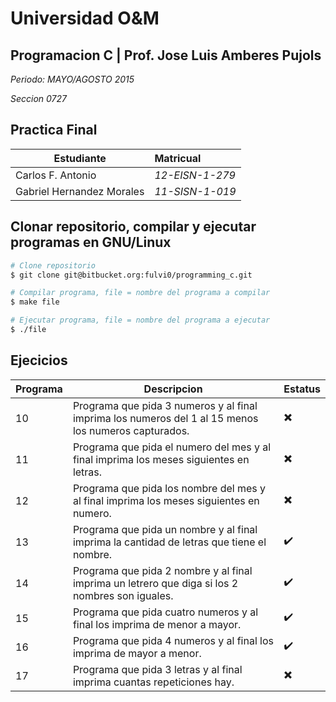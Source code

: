 # Universidad O&M

## Programacion C | Prof. Jose Luis Amberes Pujols

*Periodo: MAYO/AGOSTO 2015*

*Seccion 0727*

##  Practica Final

| Estudiante | Matricual |
|------------|:-----------|
|Carlos F. Antonio | *12-EISN-1-279* |
|Gabriel Hernandez Morales|*11-SISN-1-019*|

## Clonar repositorio, compilar y ejecutar programas en GNU/Linux
```bash
# Clone repositorio
$ git clone git@bitbucket.org:fulvi0/programming_c.git

# Compilar programa, file = nombre del programa a compilar
$ make file

# Ejecutar programa, file = nombre del programa a ejecutar
$ ./file
```

## Ejecicios

| Programa | Descripcion | Estatus |
|----------|-------------|---------|
| 10 | Programa que pida 3 numeros y al final imprima los numeros del 1 al 15 menos los numeros capturados. | :heavy_multiplication_x: |
| 11 | Programa que pida el numero del mes y al final imprima los meses siguientes en letras. | :heavy_multiplication_x: |
| 12 | Programa que pida los nombre del mes y al final imprima los meses siguientes en numero. | :heavy_multiplication_x: |
| 13 | Programa que pida un nombre y al final imprima la cantidad de letras que tiene el nombre. | :heavy_check_mark: |
| 14 | Programa que pida 2 nombre y al final imprima un letrero que diga si los 2 nombres son iguales. | :heavy_check_mark: |
| 15 | Programa que pida cuatro numeros y al final los imprima de menor a mayor. | :heavy_check_mark: |
| 16 | Programa que pida 4 numeros y al final los imprima  de mayor a menor. | :heavy_check_mark: |
| 17 | Programa que pida 3 letras y al final imprima cuantas repeticiones hay. | :heavy_multiplication_x: |
